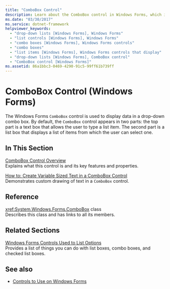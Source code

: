 ```yaml
---
title: "ComboBox Control"
description: Learn about the ComboBox control in Windows Forms, which is used to display data in a drop-down combo box.
ms.date: "03/30/2017"
ms.service: dotnet-framework
helpviewer_keywords: 
  - "drop-down lists [Windows Forms], Windows Forms"
  - "list controls [Windows Forms], Windows Forms"
  - "combo boxes [Windows Forms], Windows Forms controls"
  - "combo boxes"
  - "list items [Windows Forms], Windows Forms controls that display"
  - "drop-down lists [Windows Forms], ComboBox control"
  - "ComboBox control [Windows Forms]"
ms.assetid: 86a1bbc3-0469-4290-91c5-99ff61b739ff
---
```

# ComboBox Control (Windows Forms)

The Windows Forms `ComboBox` control is used to display data in a drop-down combo box. By default, the `ComboBox` control appears in two parts: the top part is a text box that allows the user to type a list item. The second part is a list box that displays a list of items from which the user can select one.  
  
## In This Section  

 [ComboBox Control Overview](combobox-control-overview-windows-forms.md)  
 Explains what this control is and its key features and properties.  
  
 [How to: Create Variable Sized Text in a ComboBox Control](how-to-create-variable-sized-text-in-a-combobox-control.md)  
 Demonstrates custom drawing of text in a `ComboBox` control.  
  
## Reference  

 <xref:System.Windows.Forms.ComboBox> class  
 Describes this class and has links to all its members.  
  
## Related Sections  

 [Windows Forms Controls Used to List Options](windows-forms-controls-used-to-list-options.md)  
 Provides a list of things you can do with list boxes, combo boxes, and checked list boxes.  
  
## See also

- [Controls to Use on Windows Forms](controls-to-use-on-windows-forms.md)
